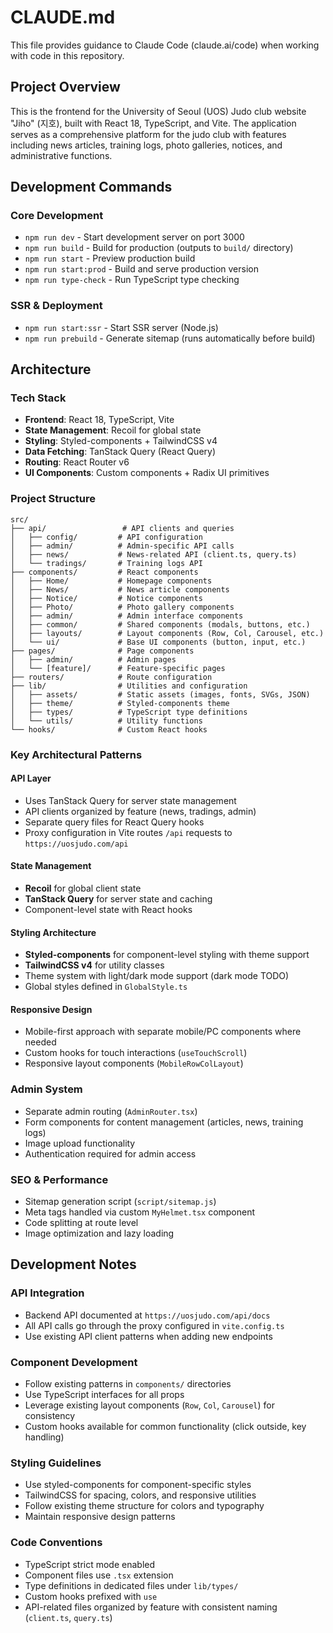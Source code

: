 # CLAUDE.md

This file provides guidance to Claude Code (claude.ai/code) when working with code in this repository.

## Project Overview

This is the frontend for the University of Seoul (UOS) Judo club website "Jiho" (지호), built with React 18, TypeScript, and Vite. The application serves as a comprehensive platform for the judo club with features including news articles, training logs, photo galleries, notices, and administrative functions.

## Development Commands

### Core Development
- `npm run dev` - Start development server on port 3000
- `npm run build` - Build for production (outputs to `build/` directory)
- `npm run start` - Preview production build
- `npm run start:prod` - Build and serve production version
- `npm run type-check` - Run TypeScript type checking

### SSR & Deployment
- `npm run start:ssr` - Start SSR server (Node.js)
- `npm run prebuild` - Generate sitemap (runs automatically before build)

## Architecture

### Tech Stack
- **Frontend**: React 18, TypeScript, Vite
- **State Management**: Recoil for global state
- **Styling**: Styled-components + TailwindCSS v4
- **Data Fetching**: TanStack Query (React Query)
- **Routing**: React Router v6
- **UI Components**: Custom components + Radix UI primitives

### Project Structure
```
src/
├── api/                 # API clients and queries
│   ├── config/         # API configuration
│   ├── admin/          # Admin-specific API calls
│   ├── news/           # News-related API (client.ts, query.ts)
│   └── tradings/       # Training logs API
├── components/         # React components
│   ├── Home/           # Homepage components
│   ├── News/           # News article components
│   ├── Notice/         # Notice components
│   ├── Photo/          # Photo gallery components
│   ├── admin/          # Admin interface components
│   ├── common/         # Shared components (modals, buttons, etc.)
│   ├── layouts/        # Layout components (Row, Col, Carousel, etc.)
│   └── ui/             # Base UI components (button, input, etc.)
├── pages/              # Page components
│   ├── admin/          # Admin pages
│   └── [feature]/      # Feature-specific pages
├── routers/            # Route configuration
├── lib/                # Utilities and configuration
│   ├── assets/         # Static assets (images, fonts, SVGs, JSON)
│   ├── theme/          # Styled-components theme
│   ├── types/          # TypeScript type definitions
│   └── utils/          # Utility functions
└── hooks/              # Custom React hooks
```

### Key Architectural Patterns

#### API Layer
- Uses TanStack Query for server state management
- API clients organized by feature (news, tradings, admin)
- Separate query files for React Query hooks
- Proxy configuration in Vite routes `/api` requests to `https://uosjudo.com/api`

#### State Management
- **Recoil** for global client state
- **TanStack Query** for server state and caching
- Component-level state with React hooks

#### Styling Architecture
- **Styled-components** for component-level styling with theme support
- **TailwindCSS v4** for utility classes
- Theme system with light/dark mode support (dark mode TODO)
- Global styles defined in `GlobalStyle.ts`

#### Responsive Design
- Mobile-first approach with separate mobile/PC components where needed
- Custom hooks for touch interactions (`useTouchScroll`)
- Responsive layout components (`MobileRowColLayout`)

### Admin System
- Separate admin routing (`AdminRouter.tsx`)
- Form components for content management (articles, news, training logs)
- Image upload functionality
- Authentication required for admin access

### SEO & Performance
- Sitemap generation script (`script/sitemap.js`)
- Meta tags handled via custom `MyHelmet.tsx` component
- Code splitting at route level
- Image optimization and lazy loading

## Development Notes

### API Integration
- Backend API documented at `https://uosjudo.com/api/docs`
- All API calls go through the proxy configured in `vite.config.ts`
- Use existing API client patterns when adding new endpoints

### Component Development
- Follow existing patterns in `components/` directories
- Use TypeScript interfaces for all props
- Leverage existing layout components (`Row`, `Col`, `Carousel`) for consistency
- Custom hooks available for common functionality (click outside, key handling)

### Styling Guidelines
- Use styled-components for component-specific styles
- TailwindCSS for spacing, colors, and responsive utilities
- Follow existing theme structure for colors and typography
- Maintain responsive design patterns

### Code Conventions
- TypeScript strict mode enabled
- Component files use `.tsx` extension
- Type definitions in dedicated files under `lib/types/`
- Custom hooks prefixed with `use`
- API-related files organized by feature with consistent naming (`client.ts`, `query.ts`)